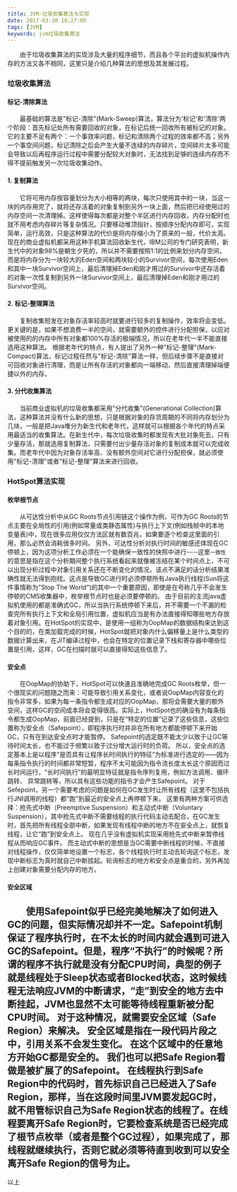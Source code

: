 ```yaml
---
title: JVM-垃圾收集算法与实现
date: 2017-03-30 10:27:05
tags: [JVM]
keywords: jvm垃圾收集算法
---
```

　　由于垃圾收集算法的实现涉及大量的程序细节，而且各个平台的虚拟机操作内存的方法又各不相同，这里只是介绍几种算法的思想及其发展过程。
<!--more-->
### 垃圾收集算法
#### 标记-清除算法
　　最基础的算法是"标记-清除"(Mark-Sweep)算法，算法分为'标记'和'清除'两个阶段：首先标记处所有需要回收的对象，在标记后统一回收所有被标记的对象。它的主要不足有两个：一个事效率问题，标记和清除两个过程的效率都不高；另外一个事空间问题，标记清除之后会产生大量不连续的内存碎片，空间碎片太多可能会导致以后再程序运行过程中需要分配较大对象时，无法找到足够的连续内存而不得不提前触发另一次垃圾收集动作。
#### 1. 复制算法
　　它将可用内存按容量划分为大小相等的两块，每次只使用其中的一块，当这一块的内存用完了，就将还存活着的对象复制到另外一块上面，然后把已经使用过的内存空间一次清理掉。这样使得每次都是对整个半区进行内存回收，内存分配时也就不用考虑内存碎片等复杂情况。只要移动堆顶指针，按顺序分配内存即可，实现简单，运行高效，只是这种算法的代价是将内存缩小为了原来的一般，代价太高。
现在的商业虚拟机都采用这种手机算法回收新生代，IBM公司的专门研究表明，新生代中的对象98%是朝生夕死的，所以并不需要按照1:1的比例来划分内存空间，而是将内存分为一块较大的Eden空间和两块较小的Survivor空间，每次使用Eden和其中一块Survivor空间上，最后清理掉Eden和刚才用过的Survivor中还存活着的对象一次性复制到另外一块Survivor空间上，最后清理掉Eden和刚才用过的Survivor空间。
#### 2. 标记-整理算法
　　复制收集短发在对象存活率较高时就要进行较多的复制操作，效率将会变低。更关键的是，如果不想浪费一半的空间，就需要额外的控件进行分配担保，以应对被使用的的内存中所有对象都100%存活的极端情况，所以在老年代一半不能直接选用这种算法。
根据老年代的特点，有人提出了另外一种"标记-整理"(Mark-Compact)算法，标记过程任然与"标记-清除"算法一样，但后续步骤不是直接对可回收对象进行清理，而是让所有存活的对象都向一端移动，然后直接清理掉端便捷以外的内存。
#### 3. 分代收集算法
　　当前商业虚拟机的垃圾收集都采用"分代收集"(Generational Collection)算法，这种算法并没有什么新的思想，只是根据对象的存货周期的不同将内存划分为几块，一般是把Java堆分为新生代和老年代，这样就可以根据各个年代的特点采用最适当的收集算法。在新生代中，每次垃圾收集时都发现有大批对象死去，只有少量存活，那就选用复制算法，只需要付出少量存活对象的复制成本就可以完成收集。而老年代中因为对象存活率高、没有额外空间对它进行分配担保，就必须使用"标记-清理"或者"标记-整理"算法来进行回收。
### HotSpot算法实现
#### 枚举根节点
　　从可达性分析中从GC Roots节点引用链这个操作为例，可作为GC Roots的节点主要在全局性的引用(例如常量或类静态属性)与执行上下文(例如栈帧中的本地变量表)中，现在很多应用仅仅方法区就有数百兆，如果要逐个检查这里面的引用，那么必然会消耗很多时间。
另外，可达性分析对执行时间的敏感还体现在GC停顿上，因为这项分析工作必须在一个能确保一致性的快照中进行----这里`一致性`的意思是指在这个分析期间整个执行系统看起来就像被冻结在某个时间点上，不可以出现分析过程中对象引用关系还在不断变化的情况，该点不满足的话分析结果准确性就无法得到抱枕。这点是导致GC进行时必须停顿所有Java执行线程(Sun将这件事情称为"Stop The World")的其中一个重要原因，即使是在号称几乎不会发生停顿的CMS收集器中，枚举根节点时也是必须要停顿的。
由于目前的主流java虚拟机使用的都是准确式GC，所以当执行系统停顿下来后，并不需要一个不漏的检查完所有执行上下文和全局引用位置，虚拟机应当是有办法直接得知哪些地方存放着对象引用。在HotSpot的实现中，是使用一组称为OopMap的数据结构来达到这个目的的，在类加载完成的时候，HotSpot就把对象内什么偏移量上是什么类型的数据计算出来，在JIT编译过程中，也会在特定的位置记录下栈和寄存器中哪些位置是引用，这样，GC在扫描时就可以直接得知这些信息了。
#### 安全点
　　在OopMap的协助下，HotSpot可以快速且准确地完成GC Roots枚举，但一个很现实的问题随之而来：可能导致引用关系变化，或者说OopMap内容变化的指令非常多，如果为每一条指令都生成对应的OopMap，那将会需要大量的额外空间，这样GC的空间成本将会变得很高。实际上，HotSpot也的确没有为每条指令都生成OopMap，前面已经提到，只是在“特定的位置”记录了这些信息，这些位置称为安全点（Safepoint），即程序执行时并非在所有地方都能停顿下来开始GC，只有在到达安全点时才能暂停。 Safepoint的选定既不能太少以致于让GC等待时间太长，也不能过于频繁以致于过分增大运行时的负荷。 所以，安全点的选定基本上是以程序“是否具有让程序长时间执行的特征”为标准进行选定的——因为每条指令执行的时间都非常短暂，程序不太可能因为指令流长度太长这个原因而过长时间运行，“长时间执行”的最明显特征就是指令序列复用，例如方法调用、循环跳转、 异常跳转等，所以具有这些功能的指令才会产生Safepoint。
对于Sefepoint，另一个需要考虑的问题是如何在GC发生时让所有线程（这里不包括执行JNI调用的线程）都“跑”到最近的安全点上再停顿下来。 这里有两种方案可供选择：抢先式中断（Preemptive Suspension）和主动式中断（Voluntary Suspension），其中抢先式中断不需要线程的执行代码主动去配合，在GC发生时，首先把所有线程全部中断，如果发现有线程中断的地方不在安全点上，就恢复线程，让它“跑”到安全点上。 现在几乎没有虚拟机实现采用抢先式中断来暂停线程从而响应GC事件。
而主动式中断的思想是当GC需要中断线程的时候，不直接对线程操作，仅仅简单地设置一个标志，各个线程执行时主动去轮询这个标志，发现中断标志为真时就自己中断挂起。轮询标志的地方和安全点是重合的，另外再加上创建对象需要分配内存的地方。
#### 安全区域
　　使用Safepoint似乎已经完美地解决了如何进入GC的问题，但实际情况却并不一定。Safepoint机制保证了程序执行时，在不太长的时间内就会遇到可进入GC的Safepoint。但是，程序“不执行”的时候呢？所谓的程序不执行就是没有分配CPU时间，典型的例子就是线程处于Sleep状态或者Blocked状态，这时候线程无法响应JVM的中断请求，“走”到安全的地方去中断挂起，JVM也显然不太可能等待线程重新被分配CPU时间。 对于这种情况，就需要安全区域（Safe Region）来解决。
安全区域是指在一段代码片段之中，引用关系不会发生变化。 在这个区域中的任意地方开始GC都是安全的。 我们也可以把Safe Region看做是被扩展了的Safepoint。
在线程执行到Safe Region中的代码时，首先标识自己已经进入了Safe Region，那样，当在这段时间里JVM要发起GC时，就不用管标识自己为Safe Region状态的线程了。在线程要离开Safe Region时，它要检查系统是否已经完成了根节点枚举（或者是整个GC过程），如果完成了，那线程就继续执行，否则它就必须等待直到收到可以安全离开Safe Region的信号为止。
----
以上